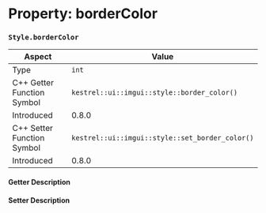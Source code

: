 
# Property: borderColor
### `Style.borderColor`

| Aspect | Value |
| --- | --- |
| Type | `int` |
| C++ Getter Function Symbol | `kestrel::ui::imgui::style::border_color()` |
| Introduced | 0.8.0 |
| C++ Setter Function Symbol | `kestrel::ui::imgui::style::set_border_color()` |
| Introduced | 0.8.0 |

#### Getter Description

#### Setter Description

